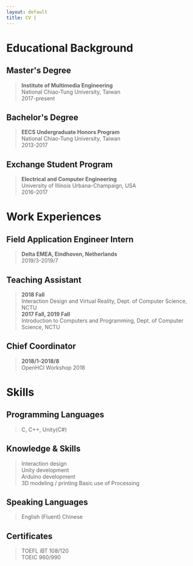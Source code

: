 ```yaml
---
layout: default
title: CV | 
---
```


# Educational Background

## Master's Degree

> **Institute of Multimedia Engineering**  
National Chiao-Tung University, Taiwan  
2017-present

## Bachelor's Degree

> **EECS Undergraduate Honors Program**  
National Chiao-Tung University, Taiwan  
2013-2017  

## Exchange Student Program

> **Electrical and Computer Engineering**  
University of Illinois Urbana-Champaign, USA  
2016-2017  

# Work Experiences

## Field Application Engineer Intern

> **Delta EMEA, Eindhoven, Netherlands**  
2019/3-2019/7

## Teaching Assistant

> **2018 Fall**  
Interaction Design and Virtual Reality, Dept. of Computer Science, NCTU  
> **2017 Fall, 2019 Fall**  
Introduction to Computers and Programming, Dept. of Computer Science, NCTU

## Chief Coordinator

> **2018/1-2018/8**  
OpenHCI Workshop 2018

# Skills

## Programming Languages

> C, C++, Unity(C#)

## Knowledge & Skills

> Interaction design  
Unity development  
Arduino development  
3D modeling / printing
Basic use of Processing  

## Speaking Languages

> English (Fluent)
Chinese

## Certificates

> TOEFL iBT 108/120  
TOEIC 960/990  
